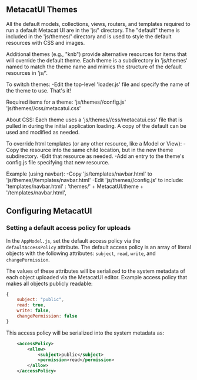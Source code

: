 MetacatUI Themes
-----------------
All the default models, collections, views, routers, and templates required to run a default 
Metacat UI are in the 'js/' directory.
The "default" theme is included in the 'js/themes/' directory and is used to style the default 
resources with CSS and images.

Additional themes (e.g., "knb") provide alternative resources for 
items that will override the default theme. Each theme is a subdirectory in 'js/themes'
named to match the theme name and mimics the structure of the default resources in 'js/'.

To switch themes:
-Edit the top-level 'loader.js' file and specify the name of the theme to use.
That's it!

Required items for a theme:
	'js/themes/<theme>/config.js'
	'js/themes/<theme>/css/metacatui.css'

About CSS:
Each theme uses a 'js/themes/<theme>/css/metacatui.css' file that is pulled in during the initial
application loading. A copy of the default can be used and modified as needed.

To override html templates (or any other resource, like a Model or View):
-Copy the resource into the same child location, but in the new theme subdirectory.
-Edit that resource as needed.
-Add an entry to the theme's config.js file specifying that new resource.

Example (using navbar):
-Copy 'js/templates/navbar.html' to 'js/themes/<theme>/templates/navbar.html'
-Edit 'js/themes/<theme>/config.js' to include:
	'templates/navbar.html' : 'themes/' + MetacatUI.theme + '/templates/navbar.html',
	
## Configuring MetacatUI

### Setting a default access policy for uploads
In the `AppModel.js`, set the default access policy via the `defaultAccessPolicy` attribute. The default access policy is an array of literal objects 
with the following attributes:
`subject`, `read`, `write`, and `changePermission`.

The values of these attributes will be serialized to the system metadata of each object uploaded via the MetacatUI editor.
Example access policy that makes all objects publicly readable:
```Javascript
{
	subject: "public",
	read: true,
	write: false,
	changePermission: false
}
```

This access policy will be serialized into the system metadata as:
```xml
	<accessPolicy>
		<allow>
			<subject>public</subject>
			<permission>read</permission>
		</allow>
	</accessPolicy>
```
	
	
